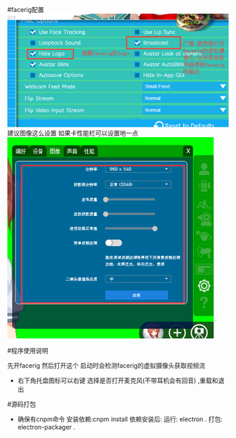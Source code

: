 #facerig配置
![3](img/3.png)
建议图像这么设置 如果卡性能栏可以设置地一点
![2](img/2.png)

#程序使用说明

先开facerig
然后打开这个 启动时会检测facerig的虚拟摄像头获取视频流 

- 右下角托盘图标可以右键  选择是否打开麦克风(不带耳机会有回音) ,重载和退出



#源码打包

- 确保有cnpm命令
安装依赖:cnpm install
依赖安装后:
运行: electron .
打包: electron-packager .
